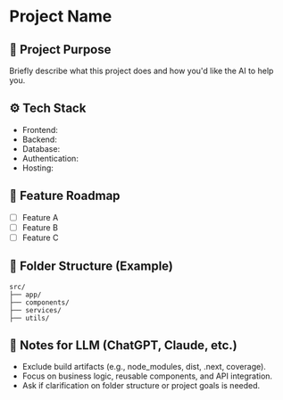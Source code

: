 # Project Name

## 🧠 Project Purpose
Briefly describe what this project does and how you'd like the AI to help you.

## ⚙️ Tech Stack
- Frontend:
- Backend:
- Database:
- Authentication:
- Hosting:

## 🚀 Feature Roadmap
- [ ] Feature A
- [ ] Feature B
- [ ] Feature C

## 📁 Folder Structure (Example)
```
src/
├── app/
├── components/
├── services/
├── utils/
```

## 🧩 Notes for LLM (ChatGPT, Claude, etc.)
- Exclude build artifacts (e.g., node_modules, dist, .next, coverage).
- Focus on business logic, reusable components, and API integration.
- Ask if clarification on folder structure or project goals is needed.